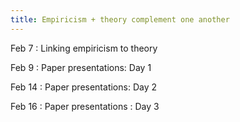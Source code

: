 ```yaml
---
title: Empiricism + theory complement one another
---
```


Feb 7
:    Linking empiricism to theory   

Feb 9
:    Paper presentations: Day 1   

Feb 14
:    Paper presentations: Day 2   

Feb 16
:    Paper presentations : Day 3  
